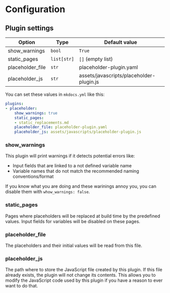 # Configuration

## Plugin settings

Option | Type | Default value
---|---|---
show_warnings | `bool` | `True`
static_pages | `list[str]` | `[]` (empty list)
placeholder_file | `str` | placeholder-plugin.yaml
placeholder_js | `str` | assets/javascripts/placeholder-plugin.js

You can set these values in `mkdocs.yml` like this:

```yaml
plugins:
- placeholder:
    show_warnings: true
    static_pages:
    - static_replacements.md
    placeholder_file: placeholder-plugin.yaml
    placeholder_js: assets/javascripts/placeholder-plugin.js
```


### show_warnings

This plugin will print warnings if it detects potential errors like:

- Input fields that are linked to a not defined variable name
- Variable names that do not match the recommended naming conventions/format

If you know what you are doing and these warinings annoy you, you can disable them with `whow_warnings: false`.

### static_pages

Pages where placeholders will be replaced at build time by the predefined values.
Input fields for variables will be disabled on these pages.

### placeholder_file

The placeholders and their initial values will be read from this file.

### placeholder_js

The path where to store the JavaScript file created by this plugin.
If this file already exists, the plugin will not change its contents.
This allows you to modify the JavaScript code used by this plugin if you have a reason to ever want to do that.

